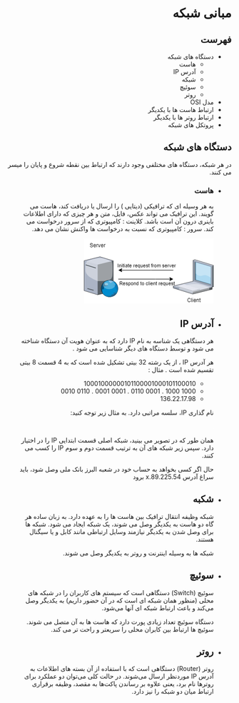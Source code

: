 <div dir="rtl">

# مبانی شبکه
## فهرست

- دستگاه های شبکه
    - هاست
    - آدرس IP
    - شبکه
    - سوئیچ
    - روتر
- مدل OSI
- ارتباط هاست ها با یکدیگر
- ارتباط روتر ها با یکدیگر
- پروتکل های شبکه

## دستگاه های شبکه

در هر شبکه، دستگاه های مختلفی وجود دارند که ارتباط بین نقطه شروع و پایان را میسر می کنند. 

- ### هاست
    به هر وسیله ای که ترافیکی (دیتایی ) را ارسال یا دریافت کند، هاست می گویند. این ترافیک می تواند عکس، فایل، متن و هر چیزی که دارای اطلاعات باینری درون آن است باشد.
    کلاینت : کامپیوتری که از سرور درخواست می کند.
    سرور : کامپیوتری که نسبت به درخواست ها واکنش نشان می دهد.

    <img src="images/Server-Client.png"/>

- ## آدرس IP
    هر دستگاهی یک شناسه به نام IP دارد که به عنوان هویت آن دستگاه شناخته می شود و توسط دستگاه های دیگر شناسایی می شود .
    
    هر آدرس IP ، از یک رشته 32 بیتی تشکیل شده است که به 4 قسمت 8 بیتی تقسیم شده است .
    مثال : 
    - 10001000000101100001000101100010
    - 1000 1000 . 0001 0110 . 0001 0001 . 0110 0010
    - 136.22.17.98

    نام گذاری IP، سلسه مراتبی دارد. به مثال زیر توجه کنید: 

    <img src="images/IP-Hierarchy.png">

    همان طور که در تصویر می بینید، شبکه اصلی قسمت ابتدایی IP را در اختیار دارد. سپس زیر شبکه های آن به ترتیب قسمت دوم و سوم IP را کسب می کنند.

    حال اگر کسی بخواهد به حساب خود در شعبه البرز بانک ملی وصل شود، باید سراغ آدرس 89.225.54.x برود

- ## شکبه
    شبکه وظیفه انتقال ترافیک بین هاست ها را به عهده دارد. به زبان ساده هر گاه دو هاست به یکدیگر وصل می شوند، یک شبکه ایجاد می شود. شبکه ها برای وصل شدن به یکدیگر نیازمند وسایل ارتباطی مانند کابل و یا سیگنال هستند.
    
    شبکه ها به وسیله اینترنت و روتر به یکدیگر وصل می شوند.
    
- ## سوئیچ
    سوئیچ (Switch) دستگاهی است که سیستم های کاربران را در شبکه های محلی (منظور همان شبکه ای است که در آن حضور داریم) به یکدیگر وصل می‌کند و باعث ارتباط شبکه ای آنها می‌شود.

    دستگاه سوئیچ تعداد زیادی پورت دارد که هاست ها به آن متصل می شوند. سوئیچ ها ارتباط بین کابران محلی را سریعتر و راحت تر می کند.

- ## روتر
    روتر (Router) دستگاهی است که با استفاده از آن بسته های اطلاعات به آدرس IP موردنظر ارسال می‌شوند. در حالت کلی می‌توان دو عملکرد برای روترها نام برد، یعنی علاوه بر رساندن پاکت‌ها به مقصد، وظیفه برقراری ارتباط میان دو شبکه را نیز دارد.
    

</div>